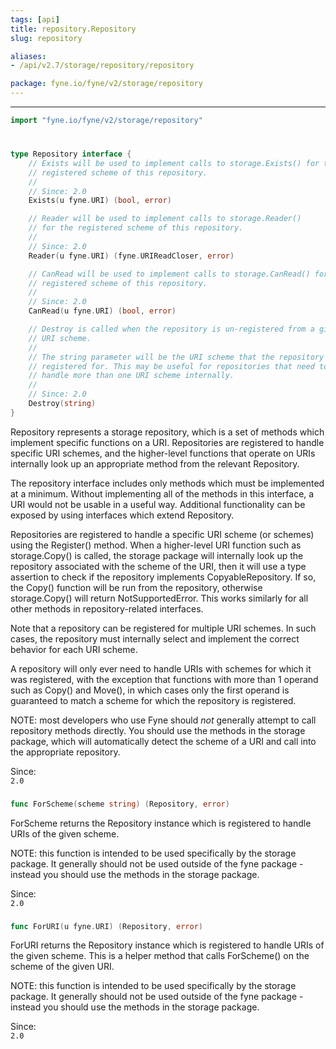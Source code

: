 ```yaml
---
tags: [api]
title: repository.Repository
slug: repository

aliases:
- /api/v2.7/storage/repository/repository

package: fyne.io/fyne/v2/storage/repository
---
```



---
```go
import "fyne.io/fyne/v2/storage/repository"
```

#

###

```go
type Repository interface {
	// Exists will be used to implement calls to storage.Exists() for the
	// registered scheme of this repository.
	//
	// Since: 2.0
	Exists(u fyne.URI) (bool, error)

	// Reader will be used to implement calls to storage.Reader()
	// for the registered scheme of this repository.
	//
	// Since: 2.0
	Reader(u fyne.URI) (fyne.URIReadCloser, error)

	// CanRead will be used to implement calls to storage.CanRead() for the
	// registered scheme of this repository.
	//
	// Since: 2.0
	CanRead(u fyne.URI) (bool, error)

	// Destroy is called when the repository is un-registered from a given
	// URI scheme.
	//
	// The string parameter will be the URI scheme that the repository was
	// registered for. This may be useful for repositories that need to
	// handle more than one URI scheme internally.
	//
	// Since: 2.0
	Destroy(string)
}
```

Repository represents a storage repository, which is a set of methods which implement specific functions on a URI. Repositories are registered to handle specific URI schemes, and the higher-level functions that operate on URIs internally look up an appropriate method from the relevant Repository.

The repository interface includes only methods which must be implemented at a minimum. Without implementing all of the methods in this interface, a URI would not be usable in a useful way. Additional functionality can be exposed by using interfaces which extend Repository.

Repositories are registered to handle a specific URI scheme (or schemes) using the Register() method. When a higher-level URI function such as storage.Copy() is called, the storage package will internally look up the repository associated with the scheme of the URI, then it will use a type assertion to check if the repository implements CopyableRepository. If so, the Copy() function will be run from the repository, otherwise storage.Copy() will return NotSupportedError. This works similarly for all other methods in repository-related interfaces.

Note that a repository can be registered for multiple URI schemes. In such cases, the repository must internally select and implement the correct behavior for each URI scheme.

A repository will only ever need to handle URIs with schemes for which it was registered, with the exception that functions with more than 1 operand such as Copy() and Move(), in which cases only the first operand is guaranteed to match a scheme for which the repository is registered.

NOTE: most developers who use Fyne should *not* generally attempt to call repository methods directly. You should use the methods in the storage package, which will automatically detect the scheme of a URI and call into the appropriate repository.


<div class="since">Since: <code>
2.0</code></div>

###

```go
func ForScheme(scheme string) (Repository, error)
```
ForScheme returns the Repository instance which is registered to handle URIs of the given scheme.

NOTE: this function is intended to be used specifically by the storage package. It generally should not be used outside of the fyne package - instead you should use the methods in the storage package.


<div class="since">Since: <code>
2.0</code></div>

###

```go
func ForURI(u fyne.URI) (Repository, error)
```
ForURI returns the Repository instance which is registered to handle URIs of the given scheme. This is a helper method that calls ForScheme() on the scheme of the given URI.

NOTE: this function is intended to be used specifically by the storage package. It generally should not be used outside of the fyne package - instead you should use the methods in the storage package.


<div class="since">Since: <code>
2.0</code></div>
